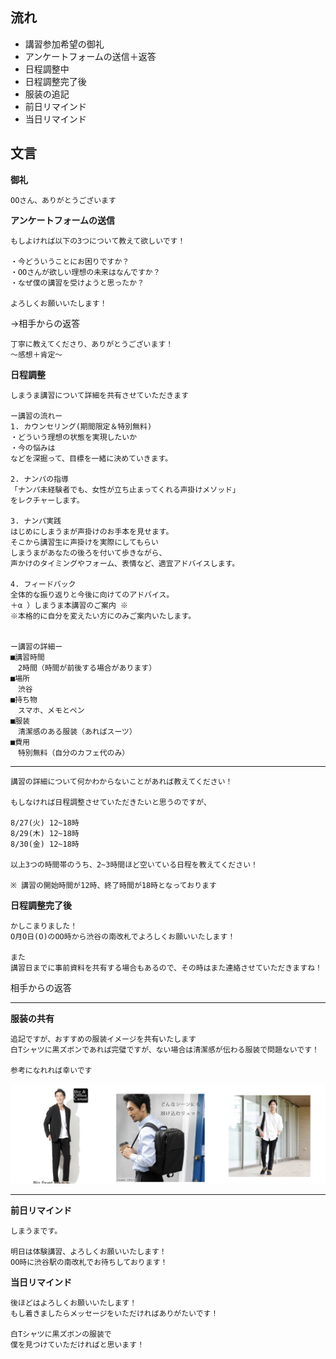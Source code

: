 ## 流れ

- 講習参加希望の御礼
- アンケートフォームの送信＋返答
- 日程調整中
- 日程調整完了後
- 服装の追記
- 前日リマインド
- 当日リマインド


## 文言
**御礼**

    OOさん、ありがとうございます

**アンケートフォームの送信**

    もしよければ以下の3つについて教えて欲しいです！

    ・今どういうことにお困りですか？
    ・OOさんが欲しい理想の未来はなんですか？
    ・なぜ僕の講習を受けようと思ったか？

    よろしくお願いいたします！

→相手からの返答

    丁寧に教えてくださり、ありがとうございます！
    〜感想＋肯定〜


**日程調整**

    しまうま講習について詳細を共有させていただきます

    ー講習の流れー
    1. カウンセリング(期間限定＆特別無料)
    ・どういう理想の状態を実現したいか
    ・今の悩みは
    などを深掘って、目標を一緒に決めていきます。

    2. ナンパの指導
    「ナンパ未経験者でも、女性が立ち止まってくれる声掛けメソッド」
    をレクチャーします。

    3. ナンパ実践
    はじめにしまうまが声掛けのお手本を見せます。
    そこから講習生に声掛けを実際にしてもらい
    しまうまがあなたの後ろを付いて歩きながら、
    声かけのタイミングやフォーム、表情など、適宜アドバイスします。

    4. フィードバック
    全体的な振り返りと今後に向けてのアドバイス。
    ＋α ）しまうま本講習のご案内 ※
    ※本格的に自分を変えたい方にのみご案内いたします。


    ー講習の詳細ー
    ■講習時間
    　2時間（時間が前後する場合があります）
    ■場所
    　渋谷
    ■持ち物
    　スマホ、メモとペン
    ■服装
    　清潔感のある服装（あればスーツ）
    ■費用
    　特別無料（自分のカフェ代のみ）


---
    講習の詳細について何かわからないことがあれば教えてください！

    もしなければ日程調整させていただきたいと思うのですが、

    8/27(火) 12~18時
    8/29(木) 12~18時
    8/30(金) 12~18時

    以上3つの時間帯のうち、2~3時間ほど空いている日程を教えてください！

    ※ 講習の開始時間が12時、終了時間が18時となっております




**日程調整完了後**

    かしこまりました！
    O月O日(O)のOO時から渋谷の南改札でよろしくお願いいたします！

    また
    講習日までに事前資料を共有する場合もあるので、その時はまた連絡させていただきますね！


相手からの返答

---
**服装の共有**

    追記ですが、おすすめの服装イメージを共有いたします
    白Tシャツに黒ズボンであれば完璧ですが、ない場合は清潔感が伝わる服装で問題ないです！

    参考になれれば幸いです


![ナンパの服装](../../Image/pickup_recomendation_pic.png)

---
**前日リマインド**

    しまうまです。

    明日は体験講習、よろしくお願いいたします！
    OO時に渋谷駅の南改札でお待ちしております！

**当日リマインド**

    後ほどはよろしくお願いいたします！
    もし着きましたらメッセージをいただければありがたいです！

    白Tシャツに黒ズボンの服装で
    僕を見つけていただければと思います！



